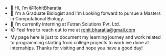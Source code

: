 - 👋 Hi, I’m @RohitBharatia
- 👀 I'm a Graduate Biologist and I'm Looking forward to pursue a Masters in Computational Biology. 
- 🌱 I’m currently interning at Futran Solutions Pvt. Ltd.
- 📫 Feel free to reach out to me at rohit.bharatia@gmail.com
- My page here is just to document my learning journey and work related to programming starting from college projects to work ive done at internships. Thanks for visiting and hope you have a good day! 

